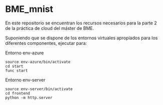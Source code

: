 # BME_mnist

En este repositorio se encuentran los recursos necesarios para la parte 2 de la práctica de cloud del máster de BME.

Suponiendo que se dispone de los entornos virtuales apropiados para los diferentes componentes, ejecutar para:

Entorno env-azure

```
source env-azure/bin/activate
cd start
func start
```

Entorno env-server

```
source env-server/bin/activate
cd frontend
python -m http.server
```